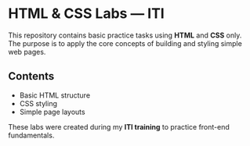 # HTML & CSS Labs — ITI

This repository contains basic practice tasks using **HTML** and **CSS** only.  
The purpose is to apply the core concepts of building and styling simple web pages.  

## Contents
- Basic HTML structure  
- CSS styling  
- Simple page layouts  

These labs were created during my **ITI training** to practice front-end fundamentals.

